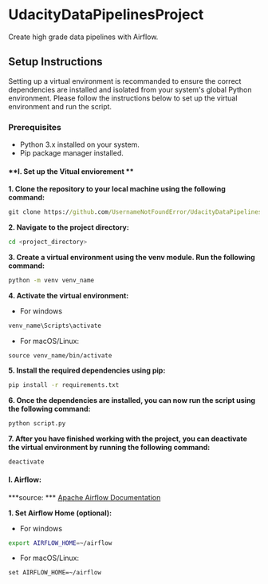# UdacityDataPipelinesProject
Create high grade data pipelines with Airflow. 

## Setup Instructions

Setting up a virtual environment is recommanded to ensure the correct dependencies are installed and isolated from your system's global Python environment. Please follow the instructions below to set up the virtual environment and run the script.

### Prerequisites
* Python 3.x installed on your system.
* Pip package manager installed.

#### **I. Set up the Vitual enviorement **
**1. Clone the repository to your local machine using the following command:**

``` cmd
git clone https://github.com/UsernameNotFoundError/UdacityDataPipelinesProject.git
```

**2. Navigate to the project directory:**
```bash
cd <project_directory>
```

**3. Create a virtual environment using the venv module. Run the following command:**

```cmd
python -m venv venv_name
```

**4. Activate the virtual environment:**
  * For windows 
```bash
venv_name\Scripts\activate
```
  * For macOS/Linux:
```shell
source venv_name/bin/activate
```

**5. Install the required dependencies using pip:**

```cmd
pip install -r requirements.txt
```

**6. Once the dependencies are installed, you can now run the script using the following command:**

```cmd
python script.py
```

**7. After you have finished working with the project, you can deactivate the virtual environment by running the following command:**
```cmd
deactivate
```

#### **I. Airflow:**
***source: *** [Apache Airflow Documentation](https://airflow.apache.org/docs/apache-airflow/stable/start.html)

**1. Set Airflow Home (optional):**
  * For windows 
```bash
export AIRFLOW_HOME=~/airflow
```
  * For macOS/Linux:
```shell
set AIRFLOW_HOME=~/airflow
```





